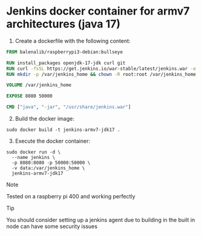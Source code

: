 # Jenkins docker container for armv7 architectures (java 17)
1. Create a dockerfile with the following content:
```Dockerfile
FROM balenalib/raspberrypi3-debian:bullseye

RUN install_packages openjdk-17-jdk curl git
RUN curl -fsSL https://get.jenkins.io/war-stable/latest/jenkins.war -o /usr/share/jenkins.war
RUN mkdir -p /var/jenkins_home && chown -R root:root /var/jenkins_home

VOLUME /var/jenkins_home

EXPOSE 8080 50000

CMD ["java", "-jar", "/usr/share/jenkins.war"]
```
2. Build the docker image:
```
sudo docker build -t jenkins-armv7-jdk17 .
```
3. Execute the docker container:
```
sudo docker run -d \
  --name jenkins \
  -p 8080:8080 -p 50000:50000 \
  -v data:/var/jenkins_home \
  jenkins-armv7-jdk17
```
> [!NOTE]  
> Tested on a raspberry pi 400 and working perfectly

> [!TIP]  
> You should consider setting up a jenkins agent due to building in the built in node can have some security issues
